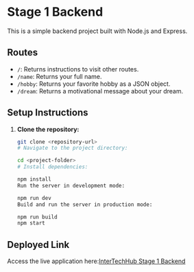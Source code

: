 # Stage 1 Backend

This is a simple backend project built with Node.js and Express.

## Routes
- `/`: Returns instructions to visit other routes.
- `/name`: Returns your full name.
- `/hobby`: Returns your favorite hobby as a JSON object.
- `/dream`: Returns a motivational message about your dream.

## Setup Instructions

1. **Clone the repository:**

   ```bash
   git clone <repository-url>
   # Navigate to the project directory:
   
   cd <project-folder>
   # Install dependencies:
   
   npm install
   Run the server in development mode:
   
   npm run dev
   Build and run the server in production mode:
   
   npm run build
   npm start
    ```
## Deployed Link
Access the live application here:[InterTechHub Stage 1 Backend](https://intertechub-stage1-backend.onrender.com/)
